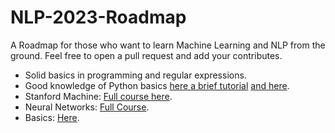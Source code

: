 # NLP-2023-Roadmap
A Roadmap for those who want to learn Machine Learning and NLP from the ground. Feel free to open a pull request and add your contributes.

- Solid basics in programming and regular expressions.
- Good knowledge of Python basics [here a brief tutorial](https://www.kaggle.com/learn/intro-to-programming) [and here](https://www.kaggle.com/learn/python).
- Stanford Machine: [Full course here](https://www.youtube.com/playlist?list=PLoROMvodv4rMiGQp3WXShtMGgzqpfVfbU).
- Neural Networks: [Full Course](https://www.youtube.com/playlist?list=PLoROMvodv4rOABXSygHTsbvUz4G_YQhOb).
- Basics: [Here](https://www.youtube.com/watch?v=dIUTsFT2MeQ).
